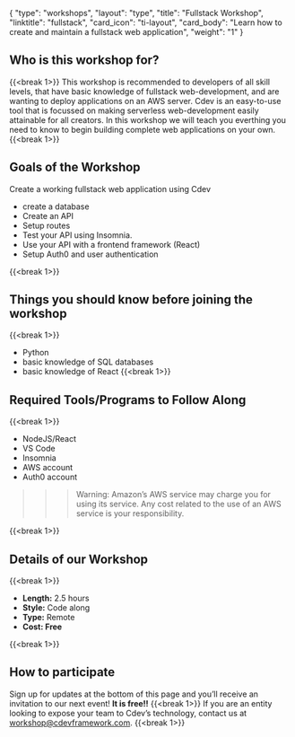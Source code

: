 {
    "type": "workshops",
    "layout": "type",
    "title": "Fullstack Workshop",
    "linktitle": "fullstack", 
    "card_icon": "ti-layout",
    "card_body": "Learn how to create and maintain a fullstack web application",
    "weight": "1"
}
## Who is this workshop for?
{{<break 1>}}
This workshop is recommended to developers of all skill levels, that have basic knowledge of fullstack web-development, and are wanting to deploy applications on an AWS server. Cdev is an easy-to-use tool that is focussed on making serverless web-development easily attainable for all creators.  In this workshop we will teach you everthing you need to know to begin building complete web applications on your own.
{{<break 1>}}
## Goals of the Workshop
Create a working fullstack web application using Cdev
- create a database
- Create an API
- Setup routes
- Test your API using Insomnia.
- Use your API with a frontend framework (React)
- Setup Auth0 and user authentication


{{<break 1>}}

## Things you should know before joining the workshop
{{<break 1>}}
- Python
- basic knowledge of SQL databases
- basic knowledge of React
{{<break 1>}}
## Required Tools/Programs to Follow Along
{{<break 1>}}
- NodeJS/React
- VS Code
- Insomnia
- AWS account
- Auth0 account

>>> Warning: Amazon’s AWS service may charge you for using its service. Any cost related to the use of an AWS service is your responsibility.

{{<break 1>}}

## Details of our Workshop
{{<break 1>}}
- **Length:** 2.5 hours
- **Style:** Code along
- **Type:** Remote
- **Cost: Free**

{{<break 1>}}
## How to participate
Sign up for updates at the bottom of this page and you’ll receive an invitation to our next event! **It is free!!**
{{<break 1>}}
If you are an entity looking to expose your team to Cdev’s technology, contact us at workshop@cdevframework.com.
{{<break 1>}}